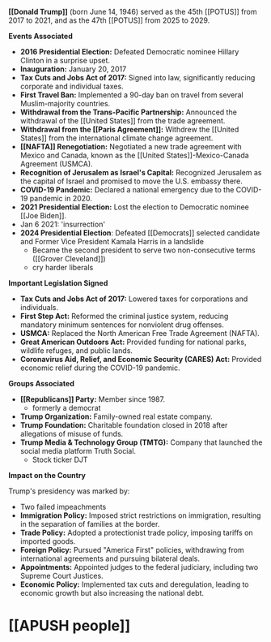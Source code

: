 **[[Donald Trump]]** (born June 14, 1946) served as the 45th [[POTUS]] from 2017 to 2021, and as the 47th [[POTUS]] from 2025 to 2029.

**Events Associated**

* **2016 Presidential Election:** Defeated Democratic nominee Hillary Clinton in a surprise upset.
* **Inauguration:** January 20, 2017
* **Tax Cuts and Jobs Act of 2017:** Signed into law, significantly reducing corporate and individual taxes.
* **First Travel Ban:** Implemented a 90-day ban on travel from several Muslim-majority countries.
* **Withdrawal from the Trans-Pacific Partnership:** Announced the withdrawal of the [[United States]] from the trade agreement.
* **Withdrawal from the [[Paris Agreement]]:** Withdrew the [[United States]] from the international climate change agreement.
* **[[NAFTA]] Renegotiation:** Negotiated a new trade agreement with Mexico and Canada, known as the [[United States]]-Mexico-Canada Agreement (USMCA).
* **Recognition of Jerusalem as Israel's Capital:** Recognized Jerusalem as the capital of Israel and promised to move the U.S. embassy there.
* **COVID-19 Pandemic:** Declared a national emergency due to the COVID-19 pandemic in 2020.
* **2021 Presidential Election:** Lost the election to Democratic nominee [[Joe Biden]].
* Jan 6 2021:  'insurrection' 
* **2024 Presidential Election**: Defeated [[Democrats]] selected candidate and Former Vice President Kamala Harris in a landslide
	* Became the second president to serve two non-consecutive terms ([[Grover Cleveland]])
	* cry harder liberals


**Important Legislation Signed**

* **Tax Cuts and Jobs Act of 2017:** Lowered taxes for corporations and individuals.
* **First Step Act:** Reformed the criminal justice system, reducing mandatory minimum sentences for nonviolent drug offenses.
* **USMCA:** Replaced the North American Free Trade Agreement (NAFTA).
* **Great American Outdoors Act:** Provided funding for national parks, wildlife refuges, and public lands.
* **Coronavirus Aid, Relief, and Economic Security (CARES) Act:** Provided economic relief during the COVID-19 pandemic.

**Groups Associated**

* **[[Republicans]] Party:** Member since 1987.
	* formerly a democrat
* **Trump Organization:** Family-owned real estate company.
* **Trump Foundation:** Charitable foundation closed in 2018 after allegations of misuse of funds.
* **Trump Media & Technology Group (TMTG):** Company that launched the social media platform Truth Social.
	* Stock ticker DJT

**Impact on the Country**

Trump's presidency was marked by:

* Two failed impeachments
* **Immigration Policy:** Imposed strict restrictions on immigration, resulting in the separation of families at the border.
* **Trade Policy:** Adopted a protectionist trade policy, imposing tariffs on imported goods.
* **Foreign Policy:** Pursued "America First" policies, withdrawing from international agreements and pursuing bilateral deals.
* **Appointments:** Appointed judges to the federal judiciary, including two Supreme Court Justices.
* **Economic Policy:** Implemented tax cuts and deregulation, leading to economic growth but also increasing the national debt.
# [[APUSH people]]